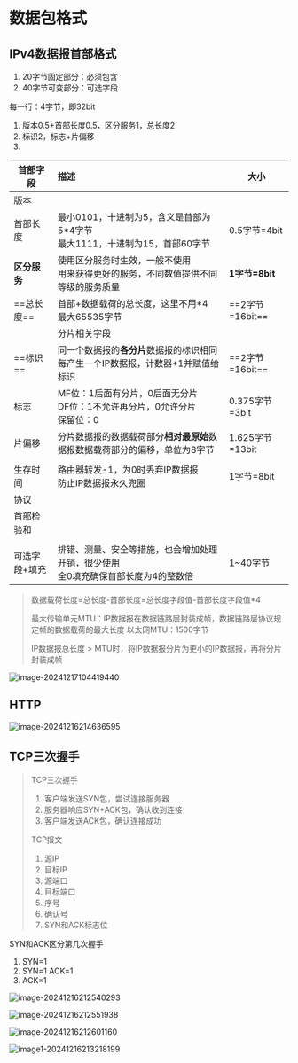 # 数据包格式

## IPv4数据报首部格式

1. 20字节固定部分：必须包含
2. 40字节可变部分：可选字段

每一行：4字节，即32bit

1. 版本0.5+首部长度0.5，区分服务1，总长度2
2. 标识2，标志+片偏移
3. 

| 首部字段      | 描述                                                         | 大小            |
| ------------- | :----------------------------------------------------------- | --------------- |
| 版本          |                                                              |                 |
| 首部长度      | 最小0101，十进制为5，含义是首部为5*4字节<br />最大1111，十进制为15，首部60字节 | 0.5字节=4bit    |
| **区分服务**  | 使用区分服务时生效，一般不使用<br />用来获得更好的服务，不同数值提供不同等级的服务质量 | **1字节=8bit**  |
| ==总长度==    | 首部+数据载荷的总长度，这里不用*4<br />最大65535字节         | ==2字节=16bit== |
|               | 分片相关字段                                                 |                 |
| ==标识==      | 同一个数据报的**各分片**数据报的标识相同<br />每产生一个IP数据报，计数器+1并赋值给标识 | ==2字节=16bit== |
| 标志          | MF位：1后面有分片，0后面无分片<br />DF位：1不允许再分片，0允许分片<br />保留位：0 | 0.375字节=3bit  |
| 片偏移        | 分片数据报的数据载荷部分**相对最原始**数据报数据载荷部分的偏移，单位为8字节 | 1.625字节=13bit |
|               |                                                              |                 |
| 生存时间      | 路由器转发-1，为0时丢弃IP数据报<br />防止IP数据报永久兜圈    | 1字节=8bit      |
| 协议          |                                                              |                 |
| 首部检验和    |                                                              |                 |
|               |                                                              |                 |
| 可选字段+填充 | 排错、测量、安全等措施，也会增加处理开销，很少使用<br />全0填充确保首部长度为4的整数倍 | 1~40字节        |

> 数据载荷长度=总长度-首部长度=总长度字段值-首部长度字段值*4
>
>  最大传输单元MTU：IP数据报在数据链路层封装成帧，数据链路层协议规定帧的数据载荷的最大长度
> 以太网MTU：1500字节
>
> IP数据报总长度 > MTU时，将IP数据报分片为更小的IP数据报，再将分片封装成帧

![image-20241217104419440](./images/image-20241217104419440.png)



## HTTP

![image-20241216214636595](./images/image-20241216214636595.png)

## TCP三次握手

> TCP三次握手
>
> 1. 客户端发送SYN包，尝试连接服务器
> 2. 服务器响应SYN+ACK包，确认收到连接
> 3. 客户端发送ACK包，确认连接成功
>
> TCP报文
>
> 1. 源IP
> 2. 目标IP
> 3. 源端口
> 4. 目标端口
> 5. 序号
> 6. 确认号
> 7. SYN和ACK标志位



SYN和ACK区分第几次握手

1. SYN=1
2. SYN=1 ACK=1
3. ACK=1



![image-20241216212540293](./images/image-20241216212540293.png)

![image-20241216212551938](./images/image-20241216212551938.png)

![image-20241216212601160](./images/image-20241216212601160.png)

![image1-20241216213218199](./images/image-20241216213218199.png)